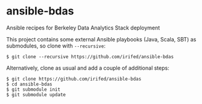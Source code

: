 ansible-bdas
============

Ansible recipes for Berkeley Data Analytics Stack deployment

This project contains some external Ansible playbooks (Java, Scala, SBT) as submodules, 
so clone with `--recursive`:
```
$ git clone --recursive https://github.com/irifed/ansible-bdas
```

Alternatively, clone as usual and add a couple of additional steps:
```
$ git clone https://github.com/irifed/ansible-bdas
$ cd ansible-bdas
$ git submodule init
$ git submodule update
```
